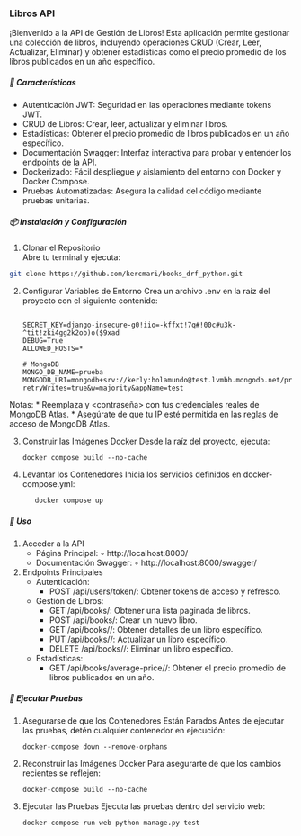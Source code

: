 ### Libros API
¡Bienvenido a la API de Gestión de Libros! Esta aplicación permite gestionar una colección de libros, incluyendo operaciones CRUD (Crear, Leer, Actualizar, Eliminar) y obtener estadísticas como el precio promedio de los libros publicados en un año específico.

##### 🚀 Características
* Autenticación JWT: Seguridad en las operaciones mediante tokens JWT.
* CRUD de Libros: Crear, leer, actualizar y eliminar libros.
* Estadísticas: Obtener el precio promedio de libros publicados en un año específico.
* Documentación Swagger: Interfaz interactiva para probar y entender los endpoints de la API.
* Dockerizado: Fácil despliegue y aislamiento del entorno con Docker y Docker Compose.
* Pruebas Automatizadas: Asegura la calidad del código mediante pruebas unitarias.

##### 📦 Instalación y Configuración

1. Clonar el Repositorio  
Abre tu terminal y ejecuta:
```bash
git clone https://github.com/kercmari/books_drf_python.git
```
2. Configurar Variables de Entorno
Crea un archivo .env en la raíz del proyecto con el siguiente contenido:

    ```
    
    SECRET_KEY=django-insecure-g0!iio=-kffxt!7q#!00c#u3k-^tit!zki4gg2k2ob)o($9xad
    DEBUG=True
    ALLOWED_HOSTS=*
    
    # MongoDB
    MONGO_DB_NAME=prueba
    MONGODB_URI=mongodb+srv://kerly:holamundo@test.lvmbh.mongodb.net/prueba?retryWrites=true&w=majority&appName=test
    
    ```

Notas: * Reemplaza <usuario> y <contraseña> con tus credenciales reales de MongoDB Atlas. * Asegúrate de que tu IP esté permitida en las reglas de acceso de MongoDB Atlas.

3. Construir las Imágenes Docker
Desde la raíz del proyecto, ejecuta:
    ```
    docker compose build --no-cache
    ```
4. Levantar los Contenedores
Inicia los servicios definidos en docker-compose.yml:
    ```bash
       docker compose up
    ```

##### 🧭 Uso
1. Acceder a la API
    * Página Principal:
        ◦ http://localhost:8000/
    * Documentación Swagger:
        ◦ http://localhost:8000/swagger/
2. Endpoints Principales
    * Autenticación:
        - POST /api/users/token/: Obtener tokens de acceso y refresco.
    * Gestión de Libros:
        - GET /api/books/: Obtener una lista paginada de libros.
        - POST /api/books/: Crear un nuevo libro.
        - GET /api/books/<id>/: Obtener detalles de un libro específico.
        - PUT /api/books/<id>/: Actualizar un libro específico.
        - DELETE /api/books/<id>/: Eliminar un libro específico.
    * Estadísticas:
        - GET /api/books/average-price/<year>/: Obtener el precio promedio de libros publicados en un año.

##### 🧪 Ejecutar Pruebas

1. Asegurarse de que los Contenedores Están Parados
Antes de ejecutar las pruebas, detén cualquier contenedor en ejecución:

    ```
    docker-compose down --remove-orphans
    ```
1. Reconstruir las Imágenes Docker
Para asegurarte de que los cambios recientes se reflejen:
    ```
    docker-compose build --no-cache
    ```
1. Ejecutar las Pruebas
Ejecuta las pruebas dentro del servicio web:
    ```
    docker-compose run web python manage.py test
    ```
